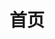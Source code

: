 ---
home: true
title: 首页
heroImage: /logo.jpg
heroText: Shunliu的个人网站主页
tagline: 你所见即我，好坏我都不反驳
heroHeight: 180
actions:
  - text: Five研究生
    link: /master/
    type: primary
  - text: Five技术
    link: /tech/
    type: secondary
  - text: Five课程
    link: /course/
    type: secondary
features:
- title: Five研究生
  details: 孤苦伶仃，可怜巴巴，日常菜哭的研究生涯
- title: Five技术
  details: 大学期间Five使用过的各种浅显技术知识。
- title: Five课程
  details: 一部分计算机相关专业课的专业知识。

footer: MIT Licensed | Copyright © 2020-present liushun
---